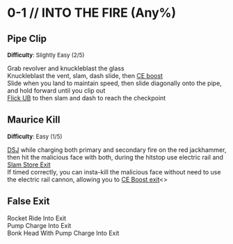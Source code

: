 # 0-1 // INTO THE FIRE (Any%)


## Pipe Clip 
<font size="2">
    <b>Difficulty</b>: Slightly Easy (2/5)
</font> <br/> 

Grab revolver and knuckleblast the glass <br/>
Knuckleblast the vent, slam, dash slide, then [CE boost](/speedrun-tech.md#ce-boost-core-eject-boost) <br/>
Slide when you land to maintain speed, then slide diagonally onto the pipe, and hold forward until you clip out <br/>
[Flick UB](/speedrun-tech.md#flick-ub) to then slam and dash to reach the checkpoint <br/>


## Maurice Kill 
<font size="2">
    <b>Difficulty</b>: Easy (1/5)
</font> <br/> 

[DSJ](/speedrun-tech.md#dsj-dash-slide-jump) while charging both primary and secondary fire on the red jackhammer, then hit the malicious face with both, during the hitstop use electric rail and [Slam Store Exit](/speedrun-tech.md#slam-store-exit) <br/>
If timed correctly, you can insta-kill the malicious face without need to use the electric rail cannon, allowing you to [CE Boost exit](/speedrun-tech.md#ce-boost-exit)<>


## False Exit 
Rocket Ride Into Exit <br/>
Pump Charge Into Exit <br/>
Bonk Head With Pump Charge Into Exit <br/>